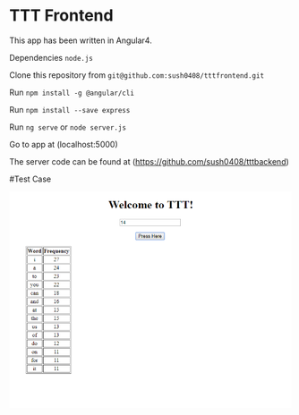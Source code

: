 # TTT Frontend
This app has been written in Angular4.

Dependencies `node.js`

Clone this repository from `git@github.com:sush0408/tttfrontend.git`

Run `npm install -g @angular/cli`

Run `npm install --save express`

Run `ng serve` or `node server.js`

Go to app at (localhost:5000)

The server code can be found at (https://github.com/sush0408/tttbackend) 


#Test Case


![alt text](https://github.com/sush0408/tttfrontend/blob/master/TestCase.PNG)

